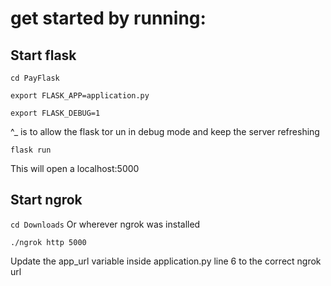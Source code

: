 # get started by running:

## Start flask

```cd PayFlask```

```export FLASK_APP=application.py```

```export FLASK_DEBUG=1```

^_ is to allow the flask tor un in debug mode and keep the server refreshing

```flask run```

This will open a localhost:5000

## Start ngrok

```cd Downloads``` Or wherever ngrok was installed

```./ngrok http 5000```

Update the app_url variable inside application.py line 6 to the correct ngrok url